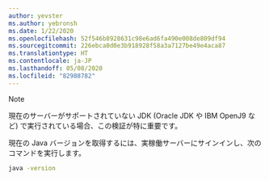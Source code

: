 ```yaml
---
author: yevster
ms.author: yebronsh
ms.date: 1/22/2020
ms.openlocfilehash: 52f546b8928631c98e6ad6fa490e008de809df94
ms.sourcegitcommit: 226ebca0d0e3b918928f58a3a7127be49e4aca87
ms.translationtype: HT
ms.contentlocale: ja-JP
ms.lasthandoff: 05/08/2020
ms.locfileid: "82988782"
---
```

<!-- Included in technology-specific include files such as note-obtain-your-current-java-version-app-service.md. -->

> [!NOTE]
> 現在のサーバーがサポートされていない JDK (Oracle JDK や IBM OpenJ9 など) で実行されている場合、この検証が特に重要です。

現在の Java バージョンを取得するには、実稼働サーバーにサインインし、次のコマンドを実行します。

```bash
java -version
```
